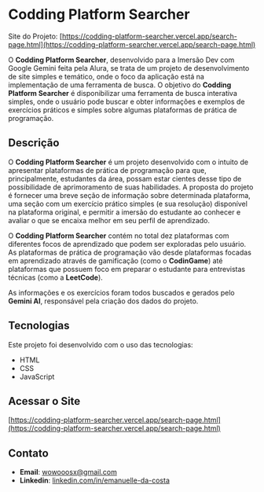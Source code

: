 # Codding Platform Searcher

Site do Projeto: [https://codding-platform-searcher.vercel.app/search-page.html](https://codding-platform-searcher.vercel.app/search-page.html)

O **Codding Platform Searcher**, desenvolvido para a Imersão Dev com Google Gemini feita pela Alura, se trata de um projeto de desenvolvimento de site simples e temático, onde o foco da aplicação está na implementação de uma ferramenta de busca. O objetivo do **Codding Platform Searcher** é disponibilizar uma ferramenta de busca interativa simples, onde o usuário pode buscar e obter informações e exemplos de exercícios práticos e simples sobre algumas plataformas de prática de programação.

## Descrição

O **Codding Platform Searcher** é um projeto desenvolvido com o intuito de apresentar plataformas de prática de programação para que, principalmente, estudantes da área, possam estar cientes desse tipo de possibilidade de aprimoramento de suas habilidades. A proposta do projeto é fornecer uma breve seção de informação sobre determinada plataforma, uma seção com um exercício prático simples (e sua resolução) disponível na plataforma original, e permitir a imersão do estudante ao conhecer e avaliar o que se encaixa melhor em seu perfil de aprendizado. 

O **Codding Platform Searcher** contém no total dez plataformas com diferentes focos de aprendizado que podem ser exploradas pelo usuário. As plataformas de prática de programação vão desde plataformas focadas em aprendizado através de gamificação (como o **CodinGame**) até plataformas que possuem foco em preparar o estudante para entrevistas técnicas (como a **LeetCode**). 

As informações e os exercícios foram todos buscados e gerados pelo **Gemini AI**, responsável pela criação dos dados do projeto. 

## Tecnologias

Este projeto foi desenvolvido com o uso das tecnologias:

- HTML
- CSS
- JavaScript

## Acessar o Site

[https://codding-platform-searcher.vercel.app/search-page.html](https://codding-platform-searcher.vercel.app/search-page.html)

## Contato

- **Email**: wowooosx@gmail.com
- **Linkedin**: [linkedin.com/in/emanuelle-da-costa](https://linkedin.com/in/emanuelle-da-costa)
